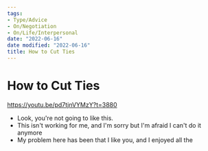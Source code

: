 ```yaml
---
tags:
- Type/Advice
- On/Negotiation
- On/Life/Interpersonal
date: "2022-06-16"
date modified: "2022-06-16"
title: How to Cut Ties
---
```


# How to Cut Ties
<https://youtu.be/pd7tjnVYMzY?t=3880>

- Look, you're not going to like this.
- This isn't working for me, and I'm sorry but I'm afraid I can't do it anymore
- My problem here has been that I like you, and I enjoyed all the

